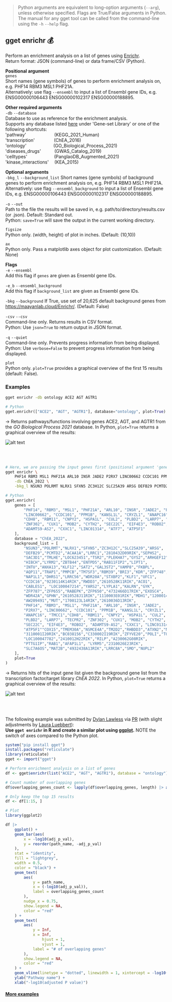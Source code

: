 > Python arguments are equivalent to long-option arguments (`--arg`), unless otherwise specified. Flags are True/False arguments in Python. The manual for any gget tool can be called from the command-line using the `-h` `--help` flag.  
## gget enrichr 💰
Perform an enrichment analysis on a list of genes using [Enrichr](https://maayanlab.cloud/Enrichr/).  
Return format: JSON (command-line) or data frame/CSV (Python).
  
**Positional argument**  
`genes`  
Short names (gene symbols) of genes to perform enrichment analysis on, e.g. PHF14 RBM3 MSL1 PHF21A.  
Alternatively: use flag `--ensembl` to input a list of Ensembl gene IDs, e.g. ENSG00000106443 ENSG00000102317 ENSG00000188895.

**Other required arguments**  
`-db` `--database`  
Database to use as reference for the enrichment analysis.  
Supports any database listed [here](https://maayanlab.cloud/Enrichr/#libraries) under 'Gene-set Library' or one of the following shortcuts:  
'pathway'       (KEGG_2021_Human)  
'transcription'     (ChEA_2016)  
'ontology'      (GO_Biological_Process_2021)  
'diseases_drugs'   (GWAS_Catalog_2019)   
'celltypes'      (PanglaoDB_Augmented_2021)  
'kinase_interactions'   (KEA_2015)  
  
**Optional arguments**  
`-bkg_l` `--background_list`
Short names (gene symbols) of background genes to perform enrichment analysis on, e.g. PHF14 RBM3 MSL1 PHF21A.  
Alternatively: use flag `--ensembl_background` to input a list of Ensembl gene IDs, e.g. ENSG00000106443 ENSG00000102317 ENSG00000188895.

`-o` `--out`   
Path to the file the results will be saved in, e.g. path/to/directory/results.csv (or .json). Default: Standard out.   
Python: `save=True` will save the output in the current working directory.

`figsize`  
Python only. (width, height) of plot in inches. (Default: (10,10))

`ax`  
Python only. Pass a matplotlib axes object for plot customization. (Default: None)

  
**Flags**  
`-e` `--ensembl`  
Add this flag if `genes` are given as Ensembl gene IDs. 

`-e_b` `--ensembl_background`  
Add this flag if `background_list` are given as Ensembl gene IDs. 

`-bkg` `--background`
If True, use set of 20,625 default background genes from https://maayanlab.cloud/Enrichr/. (Default: False)
 
`-csv` `--csv`  
Command-line only. Returns results in CSV format.  
Python: Use `json=True` to return output in JSON format.

`-q` `--quiet`   
Command-line only. Prevents progress information from being displayed.  
Python: Use `verbose=False` to prevent progress information from being displayed. 
  
`plot`  
Python only. `plot=True` provides a graphical overview of the first 15 results (default: False).  
  
  
### Examples
```bash
gget enrichr -db ontology ACE2 AGT AGTR1
```
```python
# Python
gget.enrichr(["ACE2", "AGT", "AGTR1"], database="ontology", plot=True)
```
&rarr; Returns pathways/functions involving genes ACE2, AGT, and AGTR1 from the *GO Biological Process 2021* database. In Python, `plot=True` returns a graphical overview of the results:

![alt text](https://github.com/pachterlab/gget/blob/main/figures/gget_enrichr_results.png?raw=true)

<br/><br/>

```bash
# Here, we are passing the input genes first (positional argument 'genes'), so they are not added to the background gene list behind the '-bkgr_l' argument
gget enrichr \
	PHF14 RBM3 MSL1 PHF21A ARL10 INSR JADE2 P2RX7 LINC00662 CCDC101 PPM1B KANSL1L CRYZL1 ANAPC16 TMCC1 CDH8 RBM11 CNPY2 HSPA1L CUL2 PLBD2 LARP7 TECPR2 ZNF302 CUX1 MOB2 CYTH2 SEC22C EIF4E3 ROBO2 ADAMTS9-AS2 CXXC1 LINC01314 ATF7 ATP5F1 \
	-db ChEA_2022 \
	-bkg_l NSUN3 POLRMT NLRX1 SFXN5 ZC3H12C SLC25A39 ARSG DEFB29 PCMTD2 ACAA1A LRRC1 2810432D09RIK SEPHS2 SAC3D1 TMLHE LOC623451 TSR2 PLEKHA7 GYS2 ARHGEF12 HIBCH LYRM2 ZBTB44 ENTPD5 RAB11FIP2 LIPT1 INTU ANXA13 KLF12 SAT2 GAL3ST2 VAMP8 FKBPL AQP11 TRAP1 PMPCB TM7SF3 RBM39 BRI3 KDR ZFP748 NAP1L1 DHRS1 LRRC56 WDR20A STXBP2 KLF1 UFC1 CCDC16 9230114K14RIK RWDD3 2610528K11RIK ACO1 CABLES1 LOC100047214 YARS2 LYPLA1 KALRN GYK ZFP787 ZFP655 RABEPK ZFP650 4732466D17RIK EXOSC4 WDR42A GPHN 2610528J11RIK 1110003E01RIK MDH1 1200014M14RIK AW209491 MUT 1700123L14RIK 2610036D13RIK PHF14 RBM3 MSL1 PHF21A ARL10 INSR JADE2 P2RX7 LINC00662 CCDC101 PPM1B KANSL1L CRYZL1 ANAPC16 TMCC1 CDH8 RBM11 CNPY2 HSPA1L CUL2 PLBD2 LARP7 TECPR2 ZNF302 CUX1 MOB2 CYTH2 SEC22C EIF4E3 ROBO2 ADAMTS9-AS2 CXXC1 LINC01314 ATF7 ATP5F1COX15 TMEM30A NSMCE4A TM2D2 RHBDD3 ATXN2 NFS1 3110001I20RIK BC038156 C330002I19RIK ZFYVE20 POLI TOMM70A LOC100047782 2410012H22RIK RILP A230062G08RIK PTTG1IP RAB1 AFAP1L1 LYRM5 2310026E23RIK SLC7A6OS MAT2B 4932438A13RIK LRRC8A SMO NUPL2
```
```python
# Python
gget.enrichr(
	genes = [
		"PHF14", "RBM3", "MSL1", "PHF21A", "ARL10", "INSR", "JADE2", "P2RX7",
		"LINC00662", "CCDC101", "PPM1B", "KANSL1L", "CRYZL1", "ANAPC16", "TMCC1",
		"CDH8", "RBM11", "CNPY2", "HSPA1L", "CUL2", "PLBD2", "LARP7", "TECPR2", 
		"ZNF302", "CUX1", "MOB2", "CYTH2", "SEC22C", "EIF4E3", "ROBO2",
		"ADAMTS9-AS2", "CXXC1", "LINC01314", "ATF7", "ATP5F1"
	], 
	database = "ChEA_2022",
	background_list = [
		"NSUN3","POLRMT","NLRX1","SFXN5","ZC3H12C","SLC25A39","ARSG",
		"DEFB29","PCMTD2","ACAA1A","LRRC1","2810432D09RIK","SEPHS2",
		"SAC3D1","TMLHE","LOC623451","TSR2","PLEKHA7","GYS2","ARHGEF12",
		"HIBCH","LYRM2","ZBTB44","ENTPD5","RAB11FIP2","LIPT1",
		"INTU","ANXA13","KLF12","SAT2","GAL3ST2","VAMP8","FKBPL",
		"AQP11","TRAP1","PMPCB","TM7SF3","RBM39","BRI3","KDR","ZFP748",
		"NAP1L1","DHRS1","LRRC56","WDR20A","STXBP2","KLF1","UFC1",
		"CCDC16","9230114K14RIK","RWDD3","2610528K11RIK","ACO1",
		"CABLES1", "LOC100047214","YARS2","LYPLA1","KALRN","GYK",
		"ZFP787","ZFP655","RABEPK","ZFP650","4732466D17RIK","EXOSC4",
		"WDR42A","GPHN","2610528J11RIK","1110003E01RIK","MDH1","1200014M14RIK",
		"AW209491","MUT","1700123L14RIK","2610036D13RIK",
		"PHF14", "RBM3", "MSL1", "PHF21A", "ARL10", "INSR", "JADE2", 
		"P2RX7", "LINC00662", "CCDC101", "PPM1B", "KANSL1L", "CRYZL1", 
		"ANAPC16", "TMCC1","CDH8", "RBM11", "CNPY2", "HSPA1L", "CUL2", 
		"PLBD2", "LARP7", "TECPR2", "ZNF302", "CUX1", "MOB2", "CYTH2", 
		"SEC22C", "EIF4E3", "ROBO2", "ADAMTS9-AS2", "CXXC1", "LINC01314", "ATF7", 
		"ATP5F1""COX15","TMEM30A","NSMCE4A","TM2D2","RHBDD3","ATXN2","NFS1",
		"3110001I20RIK","BC038156","C330002I19RIK","ZFYVE20","POLI","TOMM70A",
		"LOC100047782","2410012H22RIK","RILP","A230062G08RIK",
		"PTTG1IP","RAB1","AFAP1L1", "LYRM5","2310026E23RIK",
		"SLC7A6OS","MAT2B","4932438A13RIK","LRRC8A","SMO","NUPL2"
	],
	plot=True
)
```
&rarr; Returns hits of the input gene list given the background gene list from the transcription factor/target library *ChEA 2022*. In Python, `plot=True` returns a graphical overview of the results:

![alt text](https://github.com/pachterlab/gget/blob/main/figures/gget_enrichr_results_2.png?raw=true)

<br/><br/>

The following example was submitted by [Dylan Lawless](https://github.com/DylanLawless) via [PR](https://github.com/pachterlab/gget/pull/54) (with slight adjustments by [Laura Luebbert](https://github.com/lauraluebbert)):  
**Use `gget enrichr` in R and create a similar plot using [ggplot](https://ggplot2.tidyverse.org/reference/ggplot.html).** NOTE the switch of axes compared to the Python plot.  
```r
system("pip install gget")
install.packages("reticulate")
library(reticulate)
gget <- import("gget")

# Perform enrichment analysis on a list of genes
df <- gget$enrichr(list("ACE2", "AGT", "AGTR1"), database = "ontology")

# Count number of overlapping genes
df$overlapping_genes_count <- lapply(df$overlapping_genes, length) |> as.numeric()

# Only keep the top 15 results
df <- df[1:15, ]

# Plot
library(ggplot2)

df |>
	ggplot() +
	geom_bar(aes(
		x = -log10(adj_p_val),
		y = reorder(path_name, -adj_p_val)
	),
	stat = "identity",
  	fill = "lightgrey",
  	width = 0.5,
	color = "black") +
	geom_text(
		aes(
			y = path_name,
			x = (-log10(adj_p_val)),
			label = overlapping_genes_count
		),
		nudge_x = 0.75,
		show.legend = NA,
		color = "red"
	) +
  	geom_text(
		aes(
			y = Inf,
			x = Inf,
      			hjust = 1,
      			vjust = 1,
			label = "# of overlapping genes"
		),
		show.legend = NA,
		color = "red"
	) +
	geom_vline(linetype = "dotted", linewidth = 1, xintercept = -log10(0.05)) +
	ylab("Pathway name") +
	xlab("-log10(adjusted P value)")
```

#### [More examples](https://github.com/pachterlab/gget_examples)
